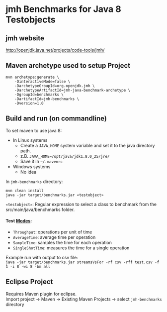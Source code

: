 # jmh Benchmarks for Java 8 Testobjects

## jmh website
http://openjdk.java.net/projects/code-tools/jmh/

## Maven archetype used to setup Project
```
mvn archetype:generate \
    -DinteractiveMode=false \
    -DarchetypeGroupId=org.openjdk.jmh \
    -DarchetypeArtifactId=jmh-java-benchmark-archetype \
    -DgroupId=benchmarks \
    -DartifactId=jmh-benchmarks \
    -Dversion=1.0 
```

## Build and run (on commandline)
To set maven to use java 8:
* In Linux systems
  * Create a `JAVA_HOME` system variable and set it to the java directory path.
  * z.B. `JAVA_HOME=/opt/java/jdk1.8.0_25/jre/ `
  * Save it in `~/.mavenrc`
* Windows systems
  * No idea

In `jmh-benchmarks` directory:
```
mvn clean install
java -jar target/benchmarks.jar «testobject»
```

`«testobject»`: Regular expression to select a class to benchmark from the src/main/java/benchmarks folder.

#### Test [Modes](https://stackoverflow.com/questions/24928922/jmh-what-does-the-score-value-mean):
* `Throughput`: operations per unit of time
* `AverageTime`: average time per operation
* `SampleTime`: samples the time for each operation
* `SingleShotTime`: measures the time for a single operation

Example run with output to csv file: <br/>
`java -jar target/benchmarks.jar streamsVsFor -rf csv -rff test.csv -f 1 -i 8 -wi 8 -bm all`

## Eclipse Project
Requires Maven plugin for eclipse. <br/>
Import project -> Maven -> Existing Maven Projects -> select `jmh-benchmarks` directory
